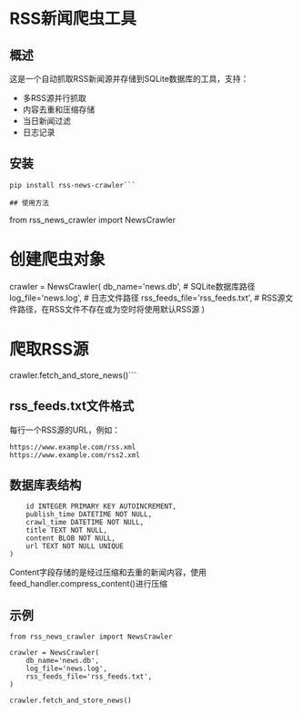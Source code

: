 # RSS新闻爬虫工具

## 概述
这是一个自动抓取RSS新闻源并存储到SQLite数据库的工具，支持：
- 多RSS源并行抓取
- 内容去重和压缩存储
- 当日新闻过滤
- 日志记录

## 安装
```
pip install rss-news-crawler``` 

## 使用方法
```
from rss_news_crawler import NewsCrawler
# 创建爬虫对象
crawler = NewsCrawler(
    db_name='news.db',  # SQLite数据库路径
    log_file='news.log',  # 日志文件路径
    rss_feeds_file='rss_feeds.txt',  # RSS源文件路径，在RSS文件不存在或为空时将使用默认RSS源
)
# 爬取RSS源
crawler.fetch_and_store_news()```

## rss_feeds.txt文件格式
每行一个RSS源的URL，例如：
```
https://www.example.com/rss.xml
https://www.example.com/rss2.xml
```
## 数据库表结构
```CREATE TABLE IF NOT EXISTS news (
    id INTEGER PRIMARY KEY AUTOINCREMENT,
    publish_time DATETIME NOT NULL,
    crawl_time DATETIME NOT NULL,
    title TEXT NOT NULL,
    content BLOB NOT NULL,
    url TEXT NOT NULL UNIQUE
)
```

Content字段存储的是经过压缩和去重的新闻内容，使用feed_handler.compress_content()进行压缩
## 示例
```
from rss_news_crawler import NewsCrawler

crawler = NewsCrawler(
    db_name='news.db',
    log_file='news.log',
    rss_feeds_file='rss_feeds.txt',
)

crawler.fetch_and_store_news()
```
